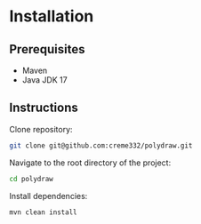 # Installation

## Prerequisites

- Maven
- Java JDK 17

## Instructions

Clone repository:

```bash
git clone git@github.com:creme332/polydraw.git
```

Navigate to the root directory of the project:

```bash
cd polydraw
```

Install dependencies:

```bash
mvn clean install
```